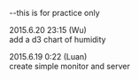 --this is for practice only  

2015.6.20 23:15 (Wu)  
add a d3 chart of humidity
  
2015.6.19 0:22  (Luan)  
create simple monitor and server  
